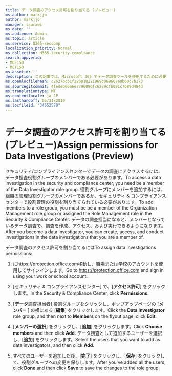 ```yaml
---
title: データ調査のアクセス許可を割り当てる (プレビュー)
ms.author: markjjo
author: markjjo
manager: laurawi
ms.date: ''
ms.audience: Admin
ms.topic: article
ms.service: O365-seccomp
localization_priority: Normal
ms.collection: M365-security-compliance
search.appverid:
- MOE150
- MET150
ms.assetid: ''
description: この記事では、Microsoft 365 でデータ調査ツールを使用するために必要なアクセス許可を設定する方法について説明します。
ms.openlocfilehash: c2627bcb1f226018221969c069607a9b60c7b173
ms.sourcegitcommit: 4fedeb06a6e7796096fc6279cfb091c7b89d484d
ms.translationtype: MT
ms.contentlocale: ja-JP
ms.lasthandoff: 05/31/2019
ms.locfileid: "34652570"
---
```

# <a name="assign-permissions-for-data-investigations-preview"></a><span data-ttu-id="e8aa9-103">データ調査のアクセス許可を割り当てる (プレビュー)</span><span class="sxs-lookup"><span data-stu-id="e8aa9-103">Assign permissions for Data Investigations (Preview)</span></span>

<span data-ttu-id="e8aa9-104">セキュリティ/コンプライアンスセンターでデータの調査にアクセスするには、データ捜査役割グループのメンバーである必要があります。</span><span class="sxs-lookup"><span data-stu-id="e8aa9-104">To access a data investigation in the security and compliance center, you need be a member of the Data Investigator role group.</span></span> <span data-ttu-id="e8aa9-105">役割グループにメンバーを追加するには、組織の管理役割グループのメンバーであるか、セキュリティ & コンプライアンスセンターで役割管理の役割を割り当てられている必要があります。</span><span class="sxs-lookup"><span data-stu-id="e8aa9-105">To add members to a role group, you must be be a member of the Organization Management role group or assigned the Role Management role in the Security & Compliance Center.</span></span> <span data-ttu-id="e8aa9-106">データの調査担当になると、メンバーとなっているデータ調査で、調査を作成、アクセス、および実行できるようになります。</span><span class="sxs-lookup"><span data-stu-id="e8aa9-106">After you become a data investigator, you can create, access, and conduct investigations in the data investigations that you are a member of.</span></span>

<span data-ttu-id="e8aa9-107">データ調査のアクセス許可を割り当てるには</span><span class="sxs-lookup"><span data-stu-id="e8aa9-107">To assign data investigations permissions:</span></span>

1. <span data-ttu-id="e8aa9-108">にhttps://protection.office.com移動し、職場または学校のアカウントを使用してサインインします。</span><span class="sxs-lookup"><span data-stu-id="e8aa9-108">Go to https://protection.office.com and sign in using your work or school account.</span></span>

2. <span data-ttu-id="e8aa9-109">[セキュリティ & コンプライアンスセンター] で、[**アクセス許可**] をクリックします。</span><span class="sxs-lookup"><span data-stu-id="e8aa9-109">In the Security & Compliance Center, click **Permissions**.</span></span> 

3. <span data-ttu-id="e8aa9-110">[**データ**調査担当者] 役割グループをクリックし、ポップアップページの [**メンバー** ] の横にある [**編集**] をクリックします。</span><span class="sxs-lookup"><span data-stu-id="e8aa9-110">Click the **Data Investigator** role group, and then next to **Members** on the flyout page, click **Edit**.</span></span>

4. <span data-ttu-id="e8aa9-111">[**メンバーの選択**] をクリックし、[**追加**] をクリックします。</span><span class="sxs-lookup"><span data-stu-id="e8aa9-111">Click **Choose members** and then click **Add**.</span></span> <span data-ttu-id="e8aa9-112">データ捜査として追加するユーザーを選択し、[**追加**] をクリックします。</span><span class="sxs-lookup"><span data-stu-id="e8aa9-112">Select the users that you want to add as data investigators, and then click **Add**.</span></span>

5. <span data-ttu-id="e8aa9-113">すべてのユーザーを追加した後、[**完了**] をクリックし、[**保存**] をクリックして、役割グループへの変更を保存します。</span><span class="sxs-lookup"><span data-stu-id="e8aa9-113">After you've added all the users, click **Done** and then click **Save** to save the changes to the role group.</span></span>